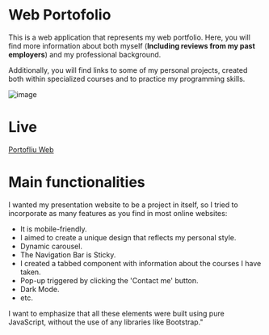 # Web Portofolio

This is a web application that represents my web portfolio. Here, you will find more information about both myself (**Including reviews from my past employers**) and my professional background.

Additionally, you will find links to some of my personal projects, created both within specialized courses and to practice my programming skills.

![image](https://github.com/constantinraulivan/portofoliu/assets/108687645/3e3ad05f-a8f1-4d84-80f1-73b222525f36)

# Live

[Portofliu Web](https://constantinraulivan.github.io/portofoliu/)

# Main functionalities

I wanted my presentation website to be a project in itself, so I tried to incorporate as many features as you find in most online websites:

- It is mobile-friendly.
- I aimed to create a unique design that reflects my personal style.
- Dynamic carousel.
- The Navigation Bar is Sticky.
- I created a tabbed component with information about the courses I have taken.
- Pop-up triggered by clicking the 'Contact me' button.
- Dark Mode.
- etc.

I want to emphasize that all these elements were built using pure JavaScript, without the use of any libraries like Bootstrap."
